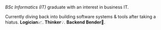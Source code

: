 _BSc Informatics (IT)_ graduate with an interest in business IT. 

Currently diving back into building software systems & tools after taking a hiatus.
**Logician**📈. **Thinker**💡. **Backend Bender**👾.
